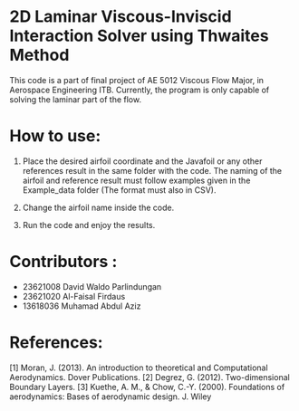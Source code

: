 # 2D Laminar Viscous-Inviscid Interaction Solver using Thwaites Method

This code is a part of final project of AE 5012 Viscous Flow Major, in Aerospace Engineering ITB. Currently, the program
is only capable of solving the laminar part of the flow.

# How to use: 

1. Place the desired airfoil coordinate and the Javafoil or any other references result in the same folder with the code. The naming of the
airfoil and reference result must follow examples given in the Example_data folder (The format must also in CSV). 

3. Change the airfoil name inside the code. 

2. Run the code and enjoy the results. 



# Contributors : 

-   23621008  David Waldo Parlindungan 
-   23621020  Al-Faisal Firdaus
-   13618036  Muhamad Abdul Aziz

 
# References: 
[1] Moran, J. (2013). An introduction to theoretical and Computational Aerodynamics. Dover Publications. 
[2] Degrez, G. (2012). Two-dimensional Boundary Layers. 
[3] Kuethe, A. M., &amp; Chow, C.-Y. (2000). Foundations of aerodynamics: Bases of aerodynamic design. J. Wiley 

